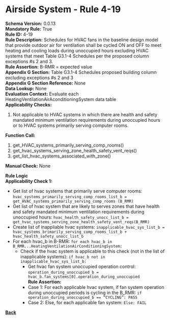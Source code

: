 # Airside System - Rule 4-19    
**Schema Version:** 0.0.13  
**Mandatory Rule:** True  
**Rule ID:** 4-19    
**Rule Description:** Schedules for HVAC fans in the baseline design model that provide outdoor air for ventilation shall be cycled ON and OFF to meet heating and cooling loads during unoccupied hours excluding HVAC systems that meet Table G3.1-4 Schedules per the proposed column exceptions #s 2 and 3.  
**Rule Assertion:** B-RMR = expected value                                           
**Appendix G Section:** Table G3.1-4 Schedules proposed building column excluding exceptions #s 2 and 3  
**Appendix G Section Reference:** None  
**Data Lookup:** None  
**Evaluation Context:** Evaluate each HeatingVentilationAirAconditioningSystem data table  
**Applicability Checks:**  

1. Not applicable to HVAC systems in which there are health and safety mandated minimum ventilation requirements during unoccupied hours or to HVAC systems primarily serving computer rooms.
 
**Function Call:** 

1. get_HVAC_systems_primarily_serving_comp_rooms()
2. get_hvac_systems_serving_zone_health_safety_vent_reqs()
3. get_list_hvac_systems_associated_with_zone()  

**Manual Check:** None 

**Rule Logic**  
**Applicability Check 1:** 
- Get list of hvac systems that primarily serve computer rooms: `hvac_systems_primarily_serving_comp_rooms_list_b = get_HVAC_systems_primarily_serving_comp_rooms (B_RMR)`
- Get list of hvac system that are likely to serves zones that have health and safety mandated minimum ventilation requirements during unoccupied hours: `hvac_health_safety_unocc_list_b = get_hvac_systems_serving_zone_health_safety_vent_reqs(B_RMR)`
- Create list of inappliable hvac systems: `inapplicable_hvac_sys_list_b = hvac_systems_brimarily_serving_comp_rooms_list_b + hvac_health_safety_unocc_list_b`           
- For each hvac_b in B-RMR: `for each hvac_b in B_RMR...HeatingVentilationAirConditioningSystem:`                         
    - Check if the hvac system is applicable to this check (not in the list of inapplicable systems): `if hvac_b not in inapplicable_hvac_sys_list_b:`
        - Get hvac fan system unoccupied operation control: `operation_during_unoccupied_b = hvac_b.fan_systems[0].operation_during_unoccupied`  
        **Rule Assertion:**
        - Case 1: For each applicable hvac system, if fan system operation during unoccupied periods is cycling in the B_RMR: `if operation_during_unoccupied_b == “CYCLING”: PASS`
        - Case 2: Else, for each applicable fan system: `Else: FAIL`

**[Back](../_toc.md)**